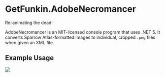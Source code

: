 # GetFunkin.AdobeNecromancer
Re-animating the dead!

AdobeNecromancer is an MIT-licensed console program that uses .NET 5. It converts Sparrow Atlas-formatted images to individual, cropped `.png` files when given an XML file.

## Example Usage
![](https://raw.githubusercontent.com/GetFunkin/GetFunkin.AdobeNecromancer/master/example-necromancy.gif)
